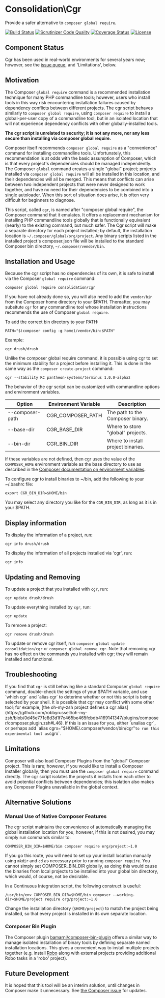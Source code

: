 # Consolidation\Cgr

Provide a safer alternative to `composer global require`.

[![Build Status](https://travis-ci.org/consolidation/cgr.svg?branch=main)](https://travis-ci.org/consolidation/cgr) [![Scrutinizer Code Quality](https://scrutinizer-ci.com/g/consolidation/cgr/badges/quality-score.png?b=main)](https://scrutinizer-ci.com/g/consolidation/cgr/?branch=main) [![Coverage Status](https://coveralls.io/repos/github/consolidation/cgr/badge.svg?branch=main)](https://coveralls.io/github/consolidation/cgr?branch=main) [![License](https://poser.pugx.org/consolidation/cgr/license)](https://packagist.org/packages/consolidation/cgr)

## Component Status

Cgr has been used in real-world environments for several years now; however, see the [issue queue](https://github.com/consolidation/cgr/issues), and 'Limitations', below.

## Motivation

The Composer `global require` command is a recommended installation technique for many PHP commandline tools; however, users who install tools in this way risk encountering installation failures caused by dependency conflicts between different projects. The cgr script behaves similarly to `composer global require`, using `composer require` to install a global-per-user copy of a commandline tool, but in an isolated location that will not experience dependency conflicts with other globally-installed tools.

**The cgr script is unrelated to security; it is not any more, nor any less secure than installing via composer global require.** 

Composer itself recommends `composer global require` as a "convenience" command for installing commandline tools.  Unfortunately, this recommendation is at odds with the basic assumption of Composer, which is that every project's dependencies should be managed independently.  The Composer `global` command creates a single "global" project; projects installed via `composer global require` will all be installed in this location, and their dependencies will all be merged.  This means that conflicts can arise between two independent projects that were never designed to work together, and have no need for their dependencies to be combined into a single autoloader.  When this sort of situation does arise, it is often very difficult for beginners to diagnose.

This script, called `cgr`, is named after "composer global require", the Composer command that it emulates.  It offers a replacement mechanism for installing PHP commandline tools globally that is functionally equivalent (nearly) to the existing command, but much safer.  The Cgr script will make a separate directory for each project installed; by default, the installation location is `~/.composer/global/org/project`.  Any binary scripts listed in the installed project's composer.json file will be installed to the standard Composer bin directory, `~/.composer/vendor/bin`.

## Installation and Usage

Because the cgr script has no dependencies of its own, it is safe to install via the Composer `global require` command:

`composer global require consolidation/cgr`

If you have not already done so, you will also need to add the `vendor/bin` from the Composer home directory to your $PATH.  Thereafter, you may subsitute `cgr` for any commandline tool whose installation instructions recommends the use of Composer `global require`.

To add the correct bin directory to your PATH:
```
PATH="$(composer config -g home)/vendor/bin:$PATH"
```

Example:

`cgr drush/drush`

Unlike the composer global require command, it is possible using cgr to set the minimum stability for a project before installing it.  This is done in the same way as the `composer create-project` command:

`cgr --stability RC pantheon-systems/terminus 1.0.0-alpha2`

The behavior of the cgr script can be customized with commandline options and environment variables.

Option           | Environment Variable | Description
-----------------|----------------------|-----------------------------------
--composer-path  | CGR_COMPOSER_PATH    | The path to the Composer binary.
--base-dir       | CGR_BASE_DIR         | Where to store "global" projects.
--bin-dir        | CGR_BIN_DIR          | Where to install project binaries.

If these variables are not defined, then cgr uses the value of the `COMPOSER_HOME` environment variable as the base directory to use as described in the [Composer documentation on environment variables](https://getcomposer.org/doc/03-cli.md#composer-home).

To configure cgr to install binaries to ~/bin, add the following to your ~/.bashrc file:

`export CGR_BIN_DIR=$HOME/bin`

You may select any directory you like for the `CGR_BIN_DIR`, as long as it is in your $PATH.

## Display information

To display the information of a project, run:

`cgr info drush/drush`

To display the information of all projects installed via 'cgr', run:

`cgr info`

## Updating and Removing

To update a project that you installed with `cgr`, run:

`cgr update drush/drush`

To update everything installed by `cgr`, run:

`cgr update`

To remove a project:

`cgr remove drush/drush`

To update or remove cgr itself, run `composer global update consolidation/cgr` or `composer global remove cgr`.  Note that removing cgr has no effect on the commands you installed with cgr; they will remain installed and functional.

## Troubleshooting

If you find that `cgr` is still behaving like a standard Composer `global require` command, double-check the settings of your $PATH variable, and use `which cgr` and `alias cgr` to deterime whether or not this script is being selected by your shell. It is possible that cgr may conflict with some other tool; for example, [the oh-my-zsh project defines a cgr alias](https://github.com/robbyrussell/oh-my-zsh/blob/0d45e771c8d3d1f7c465be465fcbdb4169141347/plugins/composer/composer.plugin.zsh#L46). If this is an issue for you, either `unalias cgr`, or perhaps add `alias cgrx="$HOME/.composer/vendor/bin/cgr"` to run this experimental tool as `cgrx`.

## Limitations

Composer will also load Composer Plugins from the "global" Composer project. This is rare; however, if you would like to install a Composer Installer globally, then you must use the `composer global require` command directly. The cgr script isolates the projects it installs from each other to avoid potential conflicts between dependencies; this isolation also makes any Composer Plugins unavailable in the global context.

## Alternative Solutions

### Manual Use of Native Composer Features

The cgr script maintains the convenience of automatically managing the global installation location for you; however, if this is not desired, you may simply run commands similar to:

`COMPOSER_BIN_DIR=$HOME/bin composer require org/project:~1.0`

If you go this route, you will need to set up your install location manually using `mkdir` and `cd` as necessary prior to running `composer require`. You cannot simply set COMPOSER_BIN_DIR globally, as doing this would cause the binaries from local projects to be installed into your global bin directory, which would, of course, not be desirable.

In a Continuous Integration script, the following construct is useful:

`/usr/bin/env COMPOSER_BIN_DIR=$HOME/bin composer --working-dir=$HOME/project require org/project:~1.0`

Change the installation directory (`$HOME/project`) to match the project being installed, so that every project is installed in its own separate location.

### Composer Bin Plugin

The Composer plugin [bamarni/composer-bin-plugin](https://github.com/bamarni/composer-bin-plugin) offers a similar way to manage isolated installation of binary tools by defining separate named installation locations. This gives a convenient way to install multiple projects together (e.g. install [Robo](https://robo.li) along with external projects providing additional Robo tasks in a 'robo' project).

## Future Development

It is hoped that this tool will be an interim solution, until changes in Composer make it unnecessary.  See [the Composer issue](https://github.com/composer/composer/issues/5390#issuecomment-224011226) for updates.
